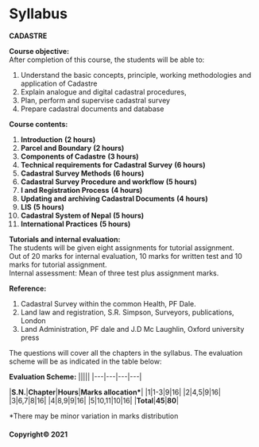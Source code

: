 # Syllabus

**CADASTRE**

**Course objective:**  
After completion of this course, the students will be able to:

1. Understand the basic concepts, principle, working methodologies and application of Cadastre
2. Explain analogue and digital cadastral procedures,
3. Plan, perform and supervise cadastral survey
4. Prepare cadastral documents and database

**Course contents:**

1. **Introduction** **(2 hours)**
2. **Parcel and Boundary** **(2 hours)**
3. **Components of Cadastre** **(3 hours)**
4. **Technical requirements for Cadastral Survey** **(6 hours)**
5. **Cadastral Survey Methods** **(6 hours)**
6. **Cadastral Survey Procedure and workflow** **(5 hours)**
7. **I and Registration Process** **(4 hours)**
8. **Updating and archiving Cadastral Documents** **(4 hours)**
9. **LIS** **(5 hours)**
10. **Cadastral System of Nepal** **(5 hours)**
11. **International Practices** **(5 hours)**

**Tutorials and internal evaluation:**  
The students will be given eight assignments for tutorial assignment.  
Out of 20 marks for internal evaluation, 10 marks for written test and 10 marks for tutorial assignment.  
Internal assessment: Mean of three test plus assignment marks.

**Reference:**

1. Cadastral Survey within the common Health, PF Dale.
2. Land law and registration, S.R. Simpson, Surveyors, publications, London
3. Land Administration, PF dale and J.D Mc Laughlin, Oxford university press

The questions will cover all the chapters in the syllabus. The evaluation scheme will be as indicated in the table below:

**Evaluation Scheme:**
|||||
|---|---|---|---|

|**S.N.**|**Chapter**|**Hours**|**Marks allocation\***|
|1|1-3|9|16|
|2|4,5|9|16|
|3|6,7|8|16|
|4|8,9|9|16|
|5|10,11|10|16|
|**Total**|**45**|**80**|

\*There may be minor variation in marks distribution

#### Copyright&copy; 2021